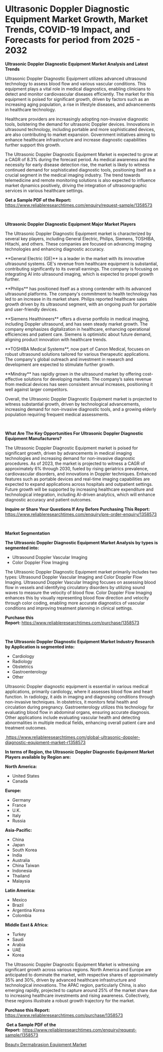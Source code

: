 <p><h1>Ultrasonic Doppler Diagnostic Equipment Market Growth, Market Trends, COVID-19 Impact, and Forecasts for period from 2025 - 2032</h1></p><p><strong>Ultrasonic Doppler Diagnostic Equipment Market Analysis and Latest Trends</strong></p>
<p><p>Ultrasonic Doppler Diagnostic Equipment utilizes advanced ultrasound technology to assess blood flow and various vascular conditions. This equipment plays a vital role in medical diagnostics, enabling clinicians to detect and monitor cardiovascular diseases efficiently. The market for this equipment is poised for significant growth, driven by factors such as an increasing aging population, a rise in lifestyle diseases, and advancements in healthcare technology. </p><p>Healthcare providers are increasingly adopting non-invasive diagnostic tools, bolstering the demand for ultrasonic Doppler devices. Innovations in ultrasound technology, including portable and more sophisticated devices, are also contributing to market expansion. Government initiatives aiming to enhance healthcare infrastructure and increase diagnostic capabilities further support this growth.</p><p>The Ultrasonic Doppler Diagnostic Equipment Market is expected to grow at a CAGR of 8.3% during the forecast period. As medical awareness and the necessity for early disease detection rise, the market is likely to witness continued demand for sophisticated diagnostic tools, positioning itself as a crucial segment in the medical imaging industry. The trend towards telemedicine and remote monitoring solutions is also expected to influence market dynamics positively, driving the integration of ultrasonographic services in various healthcare settings.</p></p>
<p><strong>Get a Sample PDF of the Report:&nbsp;</strong> <a href="https://www.reliableresearchtimes.com/enquiry/request-sample/1358573?utm_campaign=2624&utm_medium=2&utm_source=Github&utm_content=ia&utm_term=22032025&utm_id=ultrasonic-doppler-diagnostic-equipment">https://www.reliableresearchtimes.com/enquiry/request-sample/1358573</a></p>
<p>&nbsp;</p>
<p><strong>Ultrasonic Doppler Diagnostic Equipment Major Market Players</strong></p>
<p><p>The Ultrasonic Doppler Diagnostic Equipment market is characterized by several key players, including General Electric, Philips, Siemens, TOSHIBA, Hitachi, and others. These companies are focused on advancing imaging technologies and enhancing diagnostic accuracy.</p><p>**General Electric (GE)** is a leader in the market with its innovative ultrasound systems. GE's revenue from healthcare equipment is substantial, contributing significantly to its overall earnings. The company is focusing on integrating AI into ultrasound imaging, which is expected to propel growth further.</p><p>**Philips** has positioned itself as a strong contender with its advanced ultrasound platforms. The company's commitment to health technology has led to an increase in its market share. Philips reported healthcare sales growth driven by its ultrasound segment, with an ongoing push for portable and user-friendly devices.</p><p>**Siemens Healthineers** offers a diverse portfolio in medical imaging, including Doppler ultrasound, and has seen steady market growth. The company emphasizes digitalization in healthcare, enhancing operational efficiencies and patient care. Siemens is optimistic about future demand, aligning product innovation with healthcare trends.</p><p>**TOSHIBA Medical Systems**, now part of Canon Medical, focuses on robust ultrasound solutions tailored for various therapeutic applications. The company's global outreach and investment in research and development are expected to stimulate further growth.</p><p>**Mindray** has rapidly grown in the ultrasound market by offering cost-effective solutions for developing markets. The company’s sales revenue from medical devices has seen consistent annual increases, positioning it well against larger competitors.</p><p>Overall, the Ultrasonic Doppler Diagnostic Equipment market is projected to witness substantial growth, driven by technological advancements, increasing demand for non-invasive diagnostic tools, and a growing elderly population requiring frequent medical assessments.</p></p>
<p>&nbsp;</p>
<p><strong>What Are The Key Opportunities For Ultrasonic Doppler Diagnostic Equipment Manufacturers?</strong></p>
<p><p>The Ultrasonic Doppler Diagnostic Equipment market is poised for significant growth, driven by advancements in medical imaging technologies and increasing demand for non-invasive diagnostic procedures. As of 2023, the market is projected to witness a CAGR of approximately 6% through 2030, fueled by rising geriatrics prevalence, cardiovascular disorders, and innovations in Doppler techniques. Enhanced features such as portable devices and real-time imaging capabilities are expected to expand applications across hospitals and outpatient settings. Future growth will be supported by increasing healthcare expenditure and technological integration, including AI-driven analytics, which will enhance diagnostic accuracy and patient outcomes.</p></p>
<p><strong>Inquire or Share Your Questions If Any Before Purchasing This Report:</strong> <a href="https://www.reliableresearchtimes.com/enquiry/pre-order-enquiry/1358573?utm_campaign=2624&utm_medium=2&utm_source=Github&utm_content=ia&utm_term=22032025&utm_id=ultrasonic-doppler-diagnostic-equipment">https://www.reliableresearchtimes.com/enquiry/pre-order-enquiry/1358573</a></p>
<p>&nbsp;</p>
<p><strong>Market Segmentation</strong></p>
<p><strong>The Ultrasonic Doppler Diagnostic Equipment Market Analysis by types is segmented into:</strong></p>
<p><ul><li>Ultrasound Doppler Vascular Imaging</li><li>Color Doppler Flow Imaging</li></ul></p>
<p><p>The Ultrasonic Doppler Diagnostic Equipment market primarily includes two types: Ultrasound Doppler Vascular Imaging and Color Doppler Flow Imaging. Ultrasound Doppler Vascular Imaging focuses on assessing blood flow in vessels and identifying circulatory disorders by utilizing sound waves to measure the velocity of blood flow. Color Doppler Flow Imaging enhances this by visually representing blood flow direction and velocity through color coding, enabling more accurate diagnostics of vascular conditions and improving treatment planning in clinical settings.</p></p>
<p><strong>Purchase this Report:&nbsp;</strong><a href="https://www.reliableresearchtimes.com/purchase/1358573?utm_campaign=2624&utm_medium=2&utm_source=Github&utm_content=ia&utm_term=22032025&utm_id=ultrasonic-doppler-diagnostic-equipment">https://www.reliableresearchtimes.com/purchase/1358573</a></p>
<p>&nbsp;</p>
<p><strong>The Ultrasonic Doppler Diagnostic Equipment Market Industry Research by Application is segmented into:</strong></p>
<p><ul><li>Cardiology</li><li>Radiology</li><li>Obstetrics</li><li>Gastroenterology</li><li>Other</li></ul></p>
<p><p>Ultrasonic Doppler diagnostic equipment is essential in various medical applications, primarily cardiology, where it assesses blood flow and heart function. In radiology, it aids in imaging and diagnosing conditions through non-invasive techniques. In obstetrics, it monitors fetal health and circulation during pregnancy. Gastroenterology utilizes this technology for evaluating blood flow in abdominal organs, ensuring accurate diagnosis. Other applications include evaluating vascular health and detecting abnormalities in multiple medical fields, enhancing overall patient care and treatment outcomes.</p></p>
<p><a href="https://www.reliableresearchtimes.com/global-ultrasonic-doppler-diagnostic-equipment-market-r1358573?utm_campaign=2624&utm_medium=2&utm_source=Github&utm_content=ia&utm_term=22032025&utm_id=ultrasonic-doppler-diagnostic-equipment">&nbsp;https://www.reliableresearchtimes.com/global-ultrasonic-doppler-diagnostic-equipment-market-r1358573</a></p>
<p><strong>In terms of Region, the Ultrasonic Doppler Diagnostic Equipment Market Players available by Region are:</strong></p>
<p>
    <p> <strong> North America: </strong>
        <ul>
            <li>United States</li>
            <li>Canada</li>
        </ul>
        </p> 
    <p> <strong> Europe: </strong>
        <ul>
            <li>Germany</li>
            <li>France</li>
            <li>U.K.</li>
            <li>Italy</li>
            <li>Russia</li>
        </ul>
        </p> 
    <p> <strong> Asia-Pacific: </strong>
        <ul>
            <li>China</li>
            <li>Japan</li>
            <li>South Korea</li>
            <li>India</li>
            <li>Australia</li>
            <li>China Taiwan</li>
            <li>Indonesia</li>
            <li>Thailand</li>
            <li>Malaysia</li>
        </ul>
        </p> 
    <p> <strong> Latin America: </strong>
        <ul>
            <li>Mexico</li>
            <li>Brazil</li>
            <li>Argentina Korea</li>
            <li>Colombia</li>
        </ul>
        </p> 
    <p> <strong> Middle East & Africa: </strong>
        <ul>
            <li>Turkey</li>
            <li>Saudi</li>
            <li>Arabia</li>
            <li>UAE</li>
            <li>Korea</li>
        </ul>
    </p>
    </p>
<p><p>The Ultrasonic Doppler Diagnostic Equipment Market is witnessing significant growth across various regions. North America and Europe are anticipated to dominate the market, with respective shares of approximately 35% and 30%, driven by advanced healthcare infrastructure and technological innovations. The APAC region, particularly China, is also emerging rapidly, projected to capture around 25% of the market share due to increasing healthcare investments and rising awareness. Collectively, these regions illustrate a robust growth trajectory for the market.</p></p>
<p><strong>Purchase this Report: </strong><a href="https://www.reliableresearchtimes.com/purchase/1358573?utm_campaign=2624&utm_medium=2&utm_source=Github&utm_content=ia&utm_term=22032025&utm_id=ultrasonic-doppler-diagnostic-equipment">https://www.reliableresearchtimes.com/purchase/1358573</a></p>
<p>&nbsp;<strong>Get a Sample PDF of the Report:&nbsp;&nbsp;</strong><a href="https://www.reliableresearchtimes.com/enquiry/request-sample/1358573?utm_campaign=2624&utm_medium=2&utm_source=Github&utm_content=ia&utm_term=22032025&utm_id=ultrasonic-doppler-diagnostic-equipment">https://www.reliableresearchtimes.com/enquiry/request-sample/1358573</a></p>
<p><strong></strong></p>
<p><p><a href="https://github.com/mathastilley812967/Market-Research-Report-List-1/blob/main/beauty-dermabrasion-equipment-market.md?utm_campaign=2624&utm_medium=2&utm_source=Github&utm_content=ia&utm_term=22032025&utm_id=ultrasonic-doppler-diagnostic-equipment">Beauty Dermabrasion Equipment Market</a></p></p>
